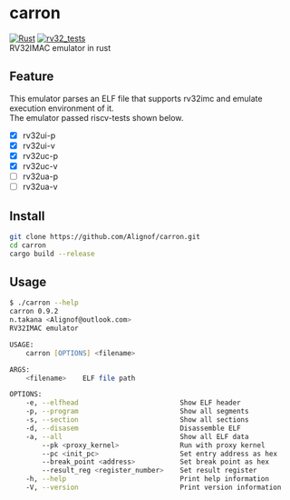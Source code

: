 # carron
[![Rust](https://github.com/Alignof/carron/actions/workflows/rust.yml/badge.svg)](https://github.com/Alignof/Carron/actions/workflows/rust.yml)
[![rv32_tests](https://github.com/Alignof/carron/actions/workflows/rv32_tests.yml/badge.svg)](https://github.com/Alignof/Carron/actions/workflows/rv32_tests.yml)  
RV32IMAC emulator in rust

## Feature
This emulator parses an ELF file that supports rv32imc and emulate execution environment of it.  
The emulator passed riscv-tests shown below.

- [x] rv32ui-p
- [x] rv32ui-v
- [x] rv32uc-p
- [x] rv32uc-v
- [ ] rv32ua-p
- [ ] rv32ua-v

## Install
```zsh
git clone https://github.com/Alignof/carron.git
cd carron
cargo build --release
```

## Usage
```zsh
$ ./carron --help
carron 0.9.2
n.takana <Alignof@outlook.com>
RV32IMAC emulator

USAGE:
    carron [OPTIONS] <filename>

ARGS:
    <filename>    ELF file path

OPTIONS:
    -e, --elfhead                         Show ELF header
    -p, --program                         Show all segments
    -s, --section                         Show all sections
    -d, --disasem                         Disassemble ELF
    -a, --all                             Show all ELF data
        --pk <proxy_kernel>               Run with proxy kernel
        --pc <init_pc>                    Set entry address as hex
        --break_point <address>           Set break point as hex
        --result_reg <register_number>    Set result register
    -h, --help                            Print help information
    -V, --version                         Print version information
```
